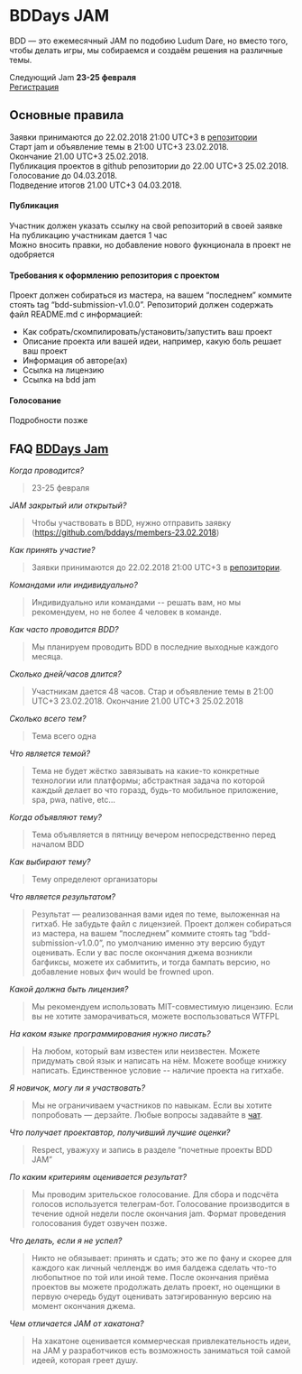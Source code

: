 # BDDays JAM

BDD — это ежемесячный JAM по подобию Ludum Dare, но вместо того, чтобы делать игры, мы собираемся и создаём решения на различные темы.  

Следующий Jam **23-25 февраля**   
[Регистрация](https://github.com/bddays/members-23.02.2018) 

## Основные правила

Заявки принимаются до 22.02.2018 21:00 UTC+3 в [репозитории](https://github.com/bddays/members-23.02.2018)  
Старт jam и объявление темы в 21:00 UTC+3 23.02.2018.   
Окончание 21.00 UTC+3 25.02.2018.   
Публикация проектов в github репозитории до 22.00 UTC+3 25.02.2018.    
Голосование до 04.03.2018.   
Подведение итогов 21.00 UTC+3 04.03.2018.   

#### Публикация

Участник должен указать ссылку на свой репозиторий в своей заявке   
На публикацию участникам дается 1 час   
Можно вносить правки, но добавление нового фукнционала в проект не одобряется

#### Требования к оформлению репозитория c проектом 

Проект должен собираться из мастера, на вашем “последнем” коммите стоять tag “bdd-submission-v1.0.0”.
Репозиторий должен содержать файл README.md с информацией:
- Как собрать/скомпилировать/установить/запустить ваш проект
- Описание проекта или вашей идеи, например, какую боль решает ваш проект
- Информация об авторе(ах)
- Ссылка на лицензию
- Ссылка на bdd jam

#### Голосование

Подробности позже


## FAQ [BDDays Jam](https://github.com/bddays/jam)

*Когда проводится?*

> 23-25 февраля

*JAM закрытый или открытый?*

> Чтобы участвовать в BDD, нужно отправить заявку (https://github.com/bddays/members-23.02.2018)

*Как принять участие?*

> Заявки принимаются до 22.02.2018 21:00 UTC+3 в [репозитории](https://github.com/bddays/members-23.02.2018).

*Командами или индивидуально?*

> Индивидуально или командами -- решать вам, но мы рекомендуем, но не более 4 человек в команде.

*Как часто проводится BDD?*

> Мы планируем проводить BDD в последние выходные каждого месяца.

*Сколько дней/часов длится?*

> Участникам дается 48 часов. Стар и объявление темы в 21:00 UTC+3 23.02.2018. Окончание 21.00 UTC+3 25.02.2018

*Сколько всего тем?*

> Тема всего одна

*Что является темой?*

> Тема не будет жёстко завязывать на какие-то конкретные технологии или платформы; абстрактная задача по которой каждый делает во что горазд, будь-то мобильное приложение, spa, pwa, native, etc...

*Когда объявляют тему?*

> Тема объявляется в пятницу вечером непосредственно перед началом BDD

*Как выбирают тему?*

> Тему определеют организаторы

*Что является результатом?*

> Результат — реализованная вами идея по теме, выложенная на гитхаб. Не забудьте файл с лицензией. Проект должен собираться из мастера, на вашем “последнем” коммите стоять tag “bdd-submission-v1.0.0”, по умолчанию именно эту версию будут оценивать. Если у вас после окончания джема возникли багфиксы, можете их сабмитить, и тогда бампать версию, но добавление новых фич would be frowned upon. 

*Какой должна быть лицензия?*

> Мы рекомендуем использовать MIT-совместимую лицензию. Если вы не хотите заморачиваться, можете воспользоваться WTFPL

*На каком языке программирования нужно писать?*

> На любом, который вам известен или неизвестен. Можете придумать свой язык и написать на нём. Можете вообще книжку написать. Единственное условие -- наличие проекта на гитхабе.

*Я новичок, могу ли я участвовать?*

> Мы не ограничиваем участников по навыкам. Если вы хотите попробовать — дерзайте. Любые вопросы задавайте в [чат](https://t.me/bddays).

*Что получает проектавтор, получивший лучшие оценки?*

> Respect, уважуху и запись в разделе “почетные проекты BDD JAM”

*По каким критериям оценивается результат?*

> Мы проводим зрительское голосование. Для сбора и подсчёта голосов используется телеграм-бот. Голосование производится в течение одной недели после окончания jam. Формат проведения голосования будет озвучен позже.

*Что делать, если я не успел?*

> Никто не обязывает: принять и сдать; это же по фану и скорее для каждого как личный челлендж во имя балдежа сделать что-то любопытное по той или иной теме. После окончания приёма проектов вы можете продолжать делать проект, но оценщики в первую очередь будут оценивать затэгированную версию на момент окончания джема.

*Чем отличается JAM от хакатона?*

> На хакатоне оценивается коммерческая привлекательность идеи, на JAM у разработчиков есть возможность заниматься той самой идеей, которая греет душу.